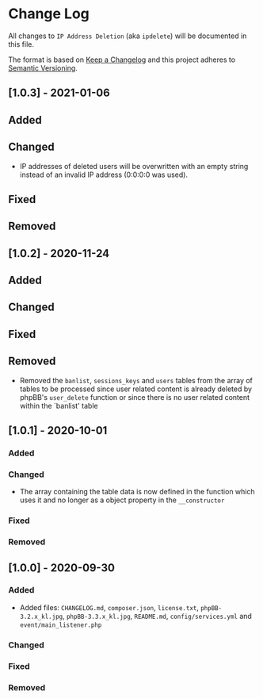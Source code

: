 # Change Log
All changes to `IP Address Deletion` (aka `ipdelete`) will be documented in this file.

The format is based on [Keep a Changelog](http://keepachangelog.com/)
and this project adheres to [Semantic Versioning](http://semver.org/).

## [1.0.3] - 2021-01-06

## Added

## Changed
-	IP addresses of deleted users will be overwritten with an empty string instead of an invalid IP address (0:0:0:0 was used).

## Fixed

## Removed

  
## [1.0.2] - 2020-11-24

## Added

## Changed

## Fixed

## Removed
-	Removed the `banlist`, `sessions_keys` and `users` tables from the array of tables to be processed since user related content is already deleted by
	phpBB's `user_delete` function or since there is no user related content within the `banlist' table
  
  
## [1.0.1] - 2020-10-01

### Added

### Changed
-	The array containing the table data is now defined in the function which uses it and no longer as a object property in the `__constructor`

### Fixed

### Removed

  
## [1.0.0] - 2020-09-30

### Added
-	Added files: `CHANGELOG.md`, `composer.json`, `license.txt`, `phpBB-3.2.x_kl.jpg`, `phpBB-3.3.x_kl.jpg`, `README.md`, `config/services.yml` and `event/main_listener.php` 

### Changed

### Fixed

### Removed
